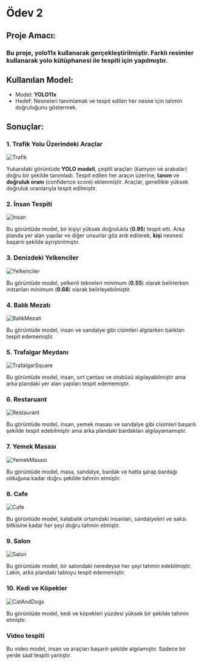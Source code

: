 # Ödev 2

## Proje Amacı:

### Bu proje, yolo11x kullanarak gerçekleştirilmiştir. Farklı resimler kullanarak yolo kütüphanesi ile tespiti için yapılmıştır.

## Kullanılan Model:

- Model: **YOLO11x**
- Hedef: Nesneleri tanımlamak ve tespit edilen her nesne için tahmin doğruluğunu göstermek.


## Sonuçlar:

### 1. Trafik Yolu Üzerindeki Araçlar

![Trafik](./assets/results/result_1.jpg)

Yukarıdaki görüntüde **YOLO modeli**, çeşitli araçları (kamyon ve arabalar) doğru bir şekilde tanımladı. Tespit edilen her aracın üzerine, **tanım** ve **doğruluk oranı** (confidence score) eklenmiştir. Araçlar, genellikle yüksek doğruluk oranlarıyla tespit edilmiştir.

### 2. İnsan Tespiti

![İnsan](./assets/results/result_2.jpg)

Bu görüntüde model, bir kişiyi yüksek doğrulukla (**0.95**) tespit etti. Arka planda yer alan yapılar ve diğer unsurlar göz ardı edilerek, **kişi** nesnesi başarılı şekilde ayrıştırılmıştır.

### 3. Denizdeki Yelkenciler

![Yelkenciler](./assets/results/result_3.jpg)

Bu görüntüde model, yelkenli tekneleri minimum (**0.55**) olarak belirlerken instanları minimum (**0.68**) olarak belirleyebilmiştir.

### 4. Balık Mezatı

![BalikMezati](./assets/results/result_4.jpg)

Bu görüntüde model, insan ve sandalye gibi cisimleri algılarken balıkları tespit edememiştir.

### 5. Trafalgar Meydanı

![TrafalgarSquare](./assets/results/result_5.jpg)

Bu görüntüde model, insan, sırt çantası ve otobüsü algılayabilmiştir ama arka plandaki yer alan yapıları tespit edememiştir.

### 6. Restaruant

![Restaurant](./assets/results/result_6.jpg)

Bu görüntüde model, insan, yemek masası ve sandalye gibi cisimleri başarılı şekilde tespit edebilmiştir ama arka plandaki bardakları algılayamamıştır.

### 7. Yemek Masası

![YemekMasasi](./assets/results/result_7.jpg)

Bu görüntüde model, masa, sandalye, bardak ve hatta şarap bardağı olduğuna kadar doğru şekilde tahmin etmiştir.

### 8. Cafe

![Cafe](./assets/results/result_8.jpg)

Bu görüntüde model, kalabalık ortamdaki insanları, sandalyeleri ve saksı bitkisine kadar her şeyi doğru tahmin etmiştir.

### 9. Salon

![Salon](./assets/results/result_9.jpg)

Bu görüntüde model, bir salondaki neredeyse her şeyi tahmin edebilmiştir. Lakin, arka plandaki tabloyu tespit edememiştir.

### 10. Kedi ve Köpekler

![CatAndDogs](./assets/results/result_10.jpg)

Bu görüntüde model, kedi ve köpekleri yüzdesi yüksek bir şekilde tahmin etmiştir.



### Video tespiti

Bu video model, insan ve araçları başarılı şekilde algılamıştır. Sadece bir yerde saat tespiti yanlıştır.